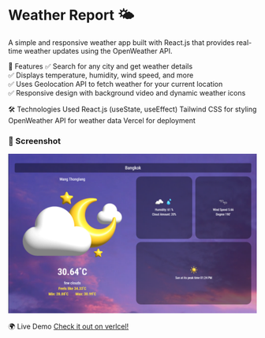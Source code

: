 # Weather Report 🌤️
A simple and responsive weather app built with React.js that provides real-time weather updates using the OpenWeather API.

🚀 Features
✅ Search for any city and get weather details  
✅ Displays temperature, humidity, wind speed, and more  
✅ Uses Geolocation API to fetch weather for your current location  
✅ Responsive design with background video and dynamic weather icons  

🛠️ Technologies Used
React.js (useState, useEffect)
Tailwind CSS for styling
OpenWeather API for weather data
Vercel for deployment

### 📸 Screenshot  
![Weather App Screenshot](assets/weather-screenshot.png)

🌍 Live Demo
[Check it out on verlcel!](https://weather-report-f37ulczlt-a2shxs-projects.vercel.app/)
